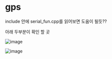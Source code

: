 # gps
include 안에 serial_fun.cpp를 읽어보면 도움이 될듯??

아래 두부분이 확인 할 곳


![image](https://user-images.githubusercontent.com/60467877/113472038-41d12780-949b-11eb-9ed3-be61f44e9ede.png)

![image](https://user-images.githubusercontent.com/60467877/113472029-341ba200-949b-11eb-8838-5c1d7c126a91.png)
